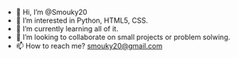 - 👋 Hi, I’m @Smouky20
- 👀 I’m interested in Python, HTML5, CSS.
- 🌱 I’m currently learning all of it.
- 💞️ I’m looking to collaborate on small projects or problem solwing.
- 📫 How to reach me? smouky20@gmail.com

<!---
Smouky20/Smouky20 is a ✨ special ✨ repository because its `README.md` (this file) appears on your GitHub profile.
You can click the Preview link to take a look at your changes.
--->
